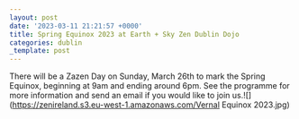 ```yaml
---
layout: post
date: '2023-03-11 21:21:57 +0000'
title: Spring Equinox 2023 at Earth + Sky Zen Dublin Dojo
categories: dublin
_template: post
---
```


There will be a Zazen Day on Sunday, March 26th to mark the Spring Equinox, beginning at 9am and ending around 6pm. See the programme for more information and send an email if you would like to join us.![](https://zenireland.s3.eu-west-1.amazonaws.com/Vernal Equinox 2023.jpg)
